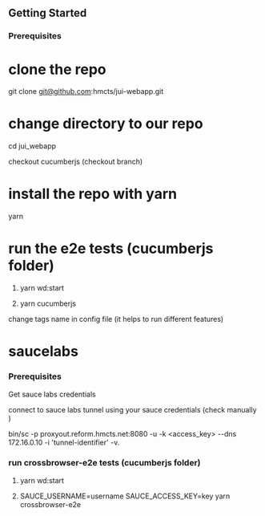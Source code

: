 ## Getting Started

### Prerequisites

# clone the repo 

git clone git@github.com:hmcts/jui-webapp.git

# change directory to our repo
cd jui_webapp

checkout cucumberjs (checkout branch)



# install the repo with yarn
yarn

# run the e2e tests (cucumberjs folder)
1. yarn wd:start 

2. yarn cucumberjs

change tags name in config file (it helps to run different features)



# saucelabs

### Prerequisites


Get sauce labs credentials


connect to sauce labs tunnel using your sauce credentials
(check manually )


bin/sc -p proxyout.reform.hmcts.net:8080 -u <username> -k <access_key> --dns 172.16.0.10 -i 'tunnel-identifier' -v.



### run crossbrowser-e2e tests (cucumberjs folder)


1. yarn wd:start

2. SAUCE_USERNAME=username SAUCE_ACCESS_KEY=key yarn crossbrowser-e2e




